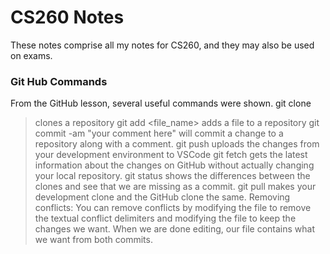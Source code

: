 # CS260 Notes
These notes comprise all my notes for CS260, and they may also be used on exams.
### Git Hub Commands
From the GitHub lesson, several useful commands were shown.
git clone 
>clones a repository
git add <file_name>
>adds a file to a repository
git commit -am "your comment here"
>will commit a change to a repository along with a comment.
git push
>uploads the changes from your development environment to VSCode
git fetch
>gets the latest information about the changes on GitHub without actually changing your local repository.
git status
>shows the differences between the clones and see that we are missing as a commit.
git pull
>makes your development clone and the GitHub clone the same.
Removing conflicts:
>You can remove conflicts by modifying the file to remove the textual conflict delimiters
>and modifying the file to keep the changes we want.
>When we are done editing, our file contains what we want from both commits.

